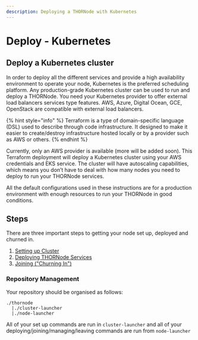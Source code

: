 ```yaml
---
description: Deploying a THORNode with Kubernetes
---
```


# Deploy - Kubernetes

## **Deploy a Kubernetes cluster**

In order to deploy all the different services and provide a high availability environment to operate your node, Kubernetes is the preferred scheduling platform. Any production-grade Kubernetes cluster can be used to run and deploy a THORNode. You need your Kubernetes provider to offer external load balancers services type features. AWS, Azure, Digital Ocean, GCE, OpenStack are compatible with external load balancers.

{% hint style="info" %}
Terraform is a type of domain-specific language \(DSL\) used to describe through code infrastructure. It designed to make it easier to create/destroy infrastructure hosted locally or by a provider such as AWS or others.
{% endhint %}

Currently, only an AWS provider is available \(more will be added soon\). This Terraform deployment will deploy a Kubernetes cluster using your AWS credentials and EKS service. The cluster will have autoscaling capabilities, which means you don’t have to deal with how many nodes you need to deploy to run your THORNode services.

All the default configurations used in these instructions are for a production environment with enough resources to run your THORNode in good conditions.

## Steps

There are three important steps to getting your node set up, deployed and churned in. 

1. [Setting up Cluster](setup.md)
2. [Deploying THORNode Services](deploying.md)
3. [Joining \("Churning In"\)](../joining.md)

### Repository Management

Your repository should be organised as follows:

```text
./thornode
  |./cluster-launcher
  |./node-launcher
```

All of your set up commands are run in `cluster-launcher` and all of your deploying/joining/managing/leaving commands are run from `node-launcher`

